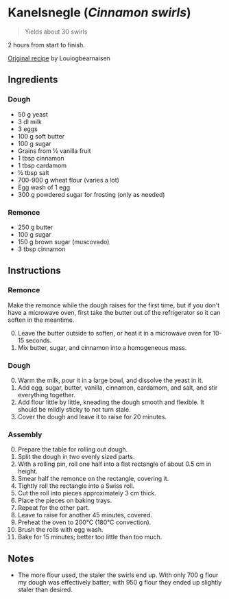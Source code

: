 # Kanelsnegle (*Cinnamon swirls*)

> Yields about 30 swirls

2 hours from start to finish.

[Original recipe][original] by Louiogbearnaisen

## Ingredients

### Dough

- 50 g yeast
- 3 dl milk
- 3 eggs
- 100 g soft butter
- 100 g sugar
- Grains from ½ vanilla fruit
- 1 tbsp cinnamon
- 1 tbsp cardamom
- ½ tbsp salt
- 700-900 g wheat flour (varies a lot)
- Egg wash of 1 egg
- 300 g powdered sugar for frosting (only as needed)

### Remonce

* 250 g butter
* 100 g sugar
* 150 g brown sugar (muscovado)
* 3 tbsp cinnamon

## Instructions

### Remonce

Make the remonce while the dough raises for the first time, but if you don't
have a microwave oven, first take the butter out of the refrigerator so it can
soften in the meantime.

0. Leave the butter outside to soften, or heat it in a microwave oven for 10-15
   seconds.
0. Mix butter, sugar, and cinnamon into a homogeneous mass.

### Dough

0. Warm the milk, pour it in a large bowl, and dissolve the yeast in it.
0. Add egg, sugar, butter, vanilla, cinnamon, cardamom, and salt, and stir
   everything together.
0. Add flour little by little, kneading the dough smooth and flexible. It
   should be mildly sticky to not turn stale.
0. Cover the dough and leave it to raise for 20 minutes.

### Assembly

0. Prepare the table for rolling out dough.
0. Split the dough in two evenly sized parts.
0. With a rolling pin, roll one half into a flat rectangle of about 0.5 cm in
   height.
0. Smear half the remonce on the rectangle, covering it.
0. Tightly roll the rectangle into a Swiss roll.
0. Cut the roll into pieces approximately 3 cm thick.
0. Place the pieces on baking trays.
0. Repeat for the other part.
0. Leave to raise for another 45 minutes, covered.
0. Preheat the oven to 200&deg;C (180&deg;C convection).
0. Brush the rolls with egg wash.
0. Bake for 15 minutes; better too little than too much.

## Notes

* The more flour used, the staler the swirls end up. With only 700 g flour my
  dough was effectively batter; with 950 g flour they ended up slightly staler
  than desired.

[original]: https://www.louiogbearnaisen.dk/2012/03/laekre-snaskede-kanelsnegle.html
